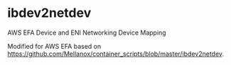# ibdev2netdev
AWS EFA Device and ENI Networking Device Mapping

Modified for AWS EFA based on https://github.com/Mellanox/container_scripts/blob/master/ibdev2netdev.
